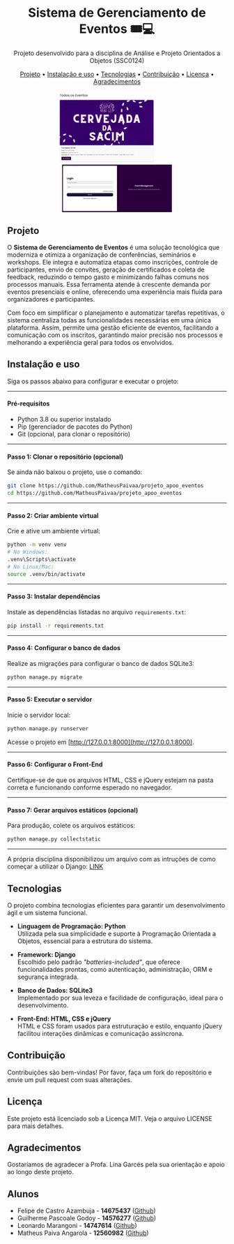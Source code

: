 <h1 align="center">Sistema de Gerenciamento de Eventos 🎟️💻</h1>
<p align="center"> Projeto desenvolvido para a disciplina de Análise e Projeto Orientados a Objetos (SSC0124)</p>

<p align="center">
  <a href="#projeto">Projeto</a> • 
  <a href="#instalacao">Instalação e uso</a> • 
  <a href="#tecnologias">Tecnologias</a> • 
  <a href="#contribuindo">Contribuição</a> •
  <a href="#licenca">Licença</a> •
  <a href="#agradecimentos">Agradecimentos</a>
</p>

<p align="center">
   <img align="center" text-align="center" width="45%" style="margin-right:50px;" src="https://github.com/MatheusPaivaa/projeto_apoo_eventos/blob/main/assets/disp_eventos.png">
   <img align="center" text-align="center" width="50%" src="https://github.com/MatheusPaivaa/projeto_apoo_eventos/blob/main/assets/login.png">
</p>


## <div id="projeto"></div>Projeto

O **Sistema de Gerenciamento de Eventos** é uma solução tecnológica que moderniza e otimiza a organização de conferências, seminários e workshops. Ele integra e automatiza etapas como inscrições, controle de participantes, envio de convites, geração de certificados e coleta de feedback, reduzindo o tempo gasto e minimizando falhas comuns nos processos manuais. Essa ferramenta atende à crescente demanda por eventos presenciais e online, oferecendo uma experiência mais fluida para organizadores e participantes.

Com foco em simplificar o planejamento e automatizar tarefas repetitivas, o sistema centraliza todas as funcionalidades necessárias em uma única plataforma. Assim, permite uma gestão eficiente de eventos, facilitando a comunicação com os inscritos, garantindo maior precisão nos processos e melhorando a experiência geral para todos os envolvidos.

## <div id="instalacao"></div>Instalação e uso

Siga os passos abaixo para configurar e executar o projeto:

---

#### **Pré-requisitos**
- Python 3.8 ou superior instalado
- Pip (gerenciador de pacotes do Python)
- Git (opcional, para clonar o repositório)

---

#### **Passo 1: Clonar o repositório (opcional)**
Se ainda não baixou o projeto, use o comando:
```bash
git clone https://github.com/MatheusPaivaa/projeto_apoo_eventos
cd https://github.com/MatheusPaivaa/projeto_apoo_eventos
```

---

#### **Passo 2: Criar ambiente virtual**
Crie e ative um ambiente virtual:
```bash
python -m venv venv
# No Windows:
.venv\Scripts\activate
# No Linux/Mac:
source .venv/bin/activate
```

---

#### **Passo 3: Instalar dependências**
Instale as dependências listadas no arquivo `requirements.txt`:
```bash
pip install -r requirements.txt
```

---

#### **Passo 4: Configurar o banco de dados**
Realize as migrações para configurar o banco de dados SQLite3:
```bash
python manage.py migrate
```

---

#### **Passo 5: Executar o servidor**
Inicie o servidor local:
```bash
python manage.py runserver
```
Acesse o projeto em [http://127.0.0.1:8000](http://127.0.0.1:8000).

---

#### **Passo 6: Configurar o Front-End**
Certifique-se de que os arquivos HTML, CSS e jQuery estejam na pasta correta e funcionando conforme esperado no navegador.

---

#### **Passo 7: Gerar arquivos estáticos (opcional)**
Para produção, colete os arquivos estáticos:
```bash
python manage.py collectstatic
```

---

A própria disciplina disponibilizou um arquivo com as intruções de como começar a utilizar o Django: [LINK](https://edisciplinas.usp.br/pluginfile.php/8680583/mod_resource/content/1/traduzido_Tutorial_django_si_controleBancario.pdf)


## <div id="tecnologias"></div>Tecnologias

O projeto combina tecnologias eficientes para garantir um desenvolvimento ágil e um sistema funcional.

- **Linguagem de Programação: Python**  
  Utilizada pela sua simplicidade e suporte à Programação Orientada a Objetos, essencial para a estrutura do sistema.

- **Framework: Django**  
  Escolhido pelo padrão *"batteries-included"*, que oferece funcionalidades prontas, como autenticação, administração, ORM e segurança integrada.

- **Banco de Dados: SQLite3**  
  Implementado por sua leveza e facilidade de configuração, ideal para o desenvolvimento.

- **Front-End: HTML, CSS e jQuery**  
  HTML e CSS foram usados para estruturação e estilo, enquanto jQuery facilitou interações dinâmicas e comunicação assíncrona.

## <div id="contribuindo"></div>Contribuição
Contribuições são bem-vindas! Por favor, faça um fork do repositório e envie um pull request com suas alterações.

## <div id="licenca"></div>Licença
Este projeto está licenciado sob a Licença MIT. Veja o arquivo LICENSE para mais detalhes.

## <div id="acknowledgements"></div>Agradecimentos
Gostaríamos de agradecer a Profa. Lina Garcés pela sua orientação e apoio ao longo deste projeto.

## Alunos
- Felipe de Castro Azambuja - **14675437** ([Github](https://github.com/))
- Guilherme Pascoale Godoy - **14576277** ([Github](https://github.com/))
- Leonardo Marangoni - **14747614** ([Github](https://github.com/leomarangonii))
- Matheus Paiva Angarola - **12560982** ([Github](https://github.com/MatheusPaivaa))
